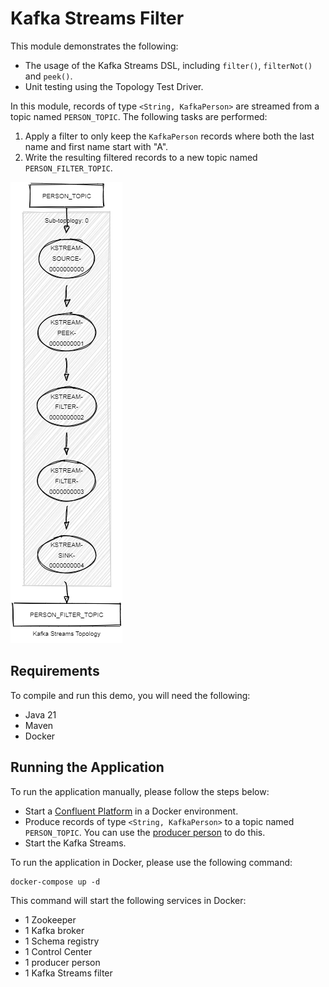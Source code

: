 # Kafka Streams Filter

This module demonstrates the following:

- The usage of the Kafka Streams DSL, including `filter()`, `filterNot()` and `peek()`.
- Unit testing using the Topology Test Driver.

In this module, records of type `<String, KafkaPerson>` are streamed from a topic named `PERSON_TOPIC`.
The following tasks are performed:

1. Apply a filter to only keep the `KafkaPerson` records where both the last name and first name start with "A".
2. Write the resulting filtered records to a new topic named `PERSON_FILTER_TOPIC`.

![topology.png](topology.png)

## Requirements

To compile and run this demo, you will need the following:

- Java 21
- Maven
- Docker

## Running the Application

To run the application manually, please follow the steps below:

- Start
  a [Confluent Platform](https://docs.confluent.io/platform/current/quickstart/ce-docker-quickstart.html#step-1-download-and-start-cp)
  in a Docker environment.
- Produce records of type `<String, KafkaPerson>` to a topic named `PERSON_TOPIC`. You can use
  the [producer person](../specific-producers/kafka-streams-producer-person) to do this.
- Start the Kafka Streams.

To run the application in Docker, please use the following command:

```console
docker-compose up -d
```

This command will start the following services in Docker:

- 1 Zookeeper
- 1 Kafka broker
- 1 Schema registry
- 1 Control Center
- 1 producer person
- 1 Kafka Streams filter
